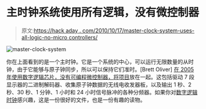 # 主时钟系统使用所有逻辑，没有微控制器

> 原文:[https://hack aday . com/2010/10/17/master-clock-system-uses-all-logic-no-micro controllers/](https://hackaday.com/2010/10/17/master-clock-system-uses-all-logic-no-microcontrollers/)

![](../Images/5e4f9d0fef85b0ebec9fcd8ce9299c11.png "master-clock-system")

你在上面看到的是一个主时钟。它是一个系统的中心，可以运行无限数量的从时钟，由于它能够与原子钟同步，所以可以保持它们准时。[Brett Oliver] [在 2005 年使用数字逻辑芯片，没有可编程微控制器，将项目](http://www.brettoliver.org.uk/masterclock.htm)放在一起。这包括驱动 7 段显示器的二进制解码器、收集原子钟数据的无线电收发器板，以及输出 1 秒、2 秒、30 秒、1 分钟、1 小时和 24 小时信号脉冲的各种分频器。如果你对[数字逻辑时钟](http://hackaday.com/2010/04/03/clock-sans-microcontroller/)感兴趣，这是一份很好的文件，也是一份有趣的读物。